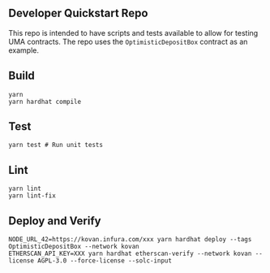## Developer Quickstart Repo

This repo is intended to have scripts and tests available to allow for testing UMA contracts. The repo uses the `OptimisticDepositBox` contract as an example.

## Build

```shell
yarn
yarn hardhat compile
```

## Test

```shell
yarn test # Run unit tests
```

## Lint

```shell
yarn lint
yarn lint-fix
```

## Deploy and Verify

```shell
NODE_URL_42=https://kovan.infura.com/xxx yarn hardhat deploy --tags OptimisticDepositBox --network kovan
ETHERSCAN_API_KEY=XXX yarn hardhat etherscan-verify --network kovan --license AGPL-3.0 --force-license --solc-input
```
